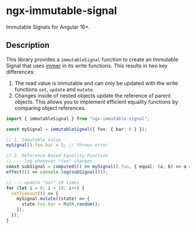 # ngx-immutable-signal

Immutable Signals for Angular 16+.

## Description

This library provides a `immutableSignal` function to create an Immutable Signal that uses [immer](https://www.npmjs.com/package/immer) in its write functions. This results in two key differences:

1. The read value is immutable and can only be updated with the write functions `set`, `update` and `mutate`.
2. Changes inside of nested objects update the reference of parent objects. This allows you to implement efficient equality functions by comparing object references.

```ts
import { immutableSignal } from "ngx-immutable-signal";

const mySignal = immutableSignal({ foo: { bar: 0 } });

// 1. Immutable Value
mySignal().foo.bar = 5; // throws error

// 2. Reference Based Equality Function
// --- log whenever "foo" changes
const subSignal = computed(() => mySignal().foo, { equal: (a, b) => a === b });
effect(() => console.log(subSignal()));

// --- update "bar" 10 times
for (let i = 0; i < 10; i++) {
  setTimeout(() => {
    mySignal.mutate((state) => {
      state.foo.bar = Math.random();
    });
  });
}
```
